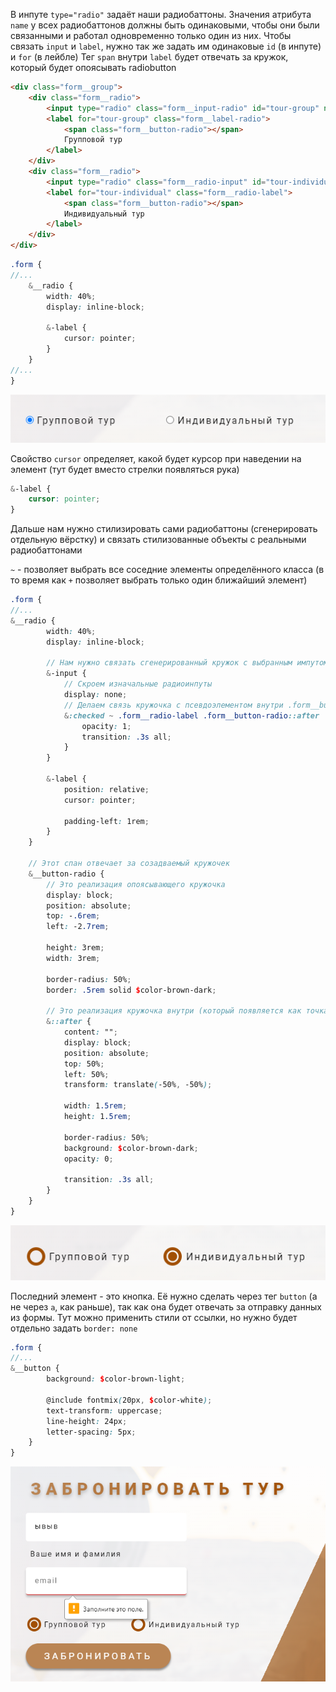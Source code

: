 
В инпуте `type="radio"` задаёт наши радиобаттоны. Значения атрибута `name` у всех радиобаттонов должны быть одинаковыми, чтобы они были связанными и работал одновременно только один из них. Чтобы связать `input` и `label`, нужно так же задать им одинаковые `id` (в инпуте) и `for` (в лейбле)
Тег `span` внутри `label` будет отвечать за кружок, который будет опоясывать radiobutton

```HTML
<div class="form__group">
	<div class="form__radio">
		<input type="radio" class="form__input-radio" id="tour-group" name="radio-tours">
		<label for="tour-group" class="form__label-radio">
			<span class="form__button-radio"></span>
			Групповой тур
		</label>
	</div>
	<div class="form__radio">
		<input type="radio" class="form__radio-input" id="tour-individual" name="radio-tours">
        <label for="tour-individual" class="form__radio-label">
			<span class="form__button-radio"></span> 
			Индивидуальный тур
		</label>
	</div>
</div>
```
```SCSS
.form {
//...
	&__radio {
        width: 40%;
        display: inline-block;

        &-label {
            cursor: pointer;
        }
    }
//...
}

```
![](_png/Pasted%20image%2020221015125637.png)

Свойство `cursor` определяет, какой будет курсор при наведении на элемент (тут будет вместо стрелки появляться рука) 

```SCSS
&-label {
	cursor: pointer;
}
```

Дальше нам нужно стилизировать сами радиобаттоны (сгенерировать отдельную вёрстку) и связать стилизованные объекты с реальными радиобаттонами

`~` - позволяет выбрать все соседние элементы определённого класса (в то время как `+` позволяет выбрать только один ближайший элемент)

```SCSS
.form {
//...
&__radio {
        width: 40%;
        display: inline-block;

        // Нам нужно связать сгенерированный кружок с выбранным импутом
        &-input {
            // Скроем изначальные радиоинпуты
            display: none;
            // Делаем связь кружочка с псевдоэлементом внутри .form__button-radio
            &:checked ~ .form__radio-label .form__button-radio::after  {
                opacity: 1;
                transition: .3s all;
            }
        }
  
        &-label {
            position: relative;
            cursor: pointer;

            padding-left: 1rem;
        }
    }

    // Этот спан отвечает за созадваемый кружочек
    &__button-radio {
        // Это реализация опоясывающего кружочка
        display: block;
        position: absolute;
        top: -.6rem;
        left: -2.7rem;
  
        height: 3rem;
        width: 3rem;

        border-radius: 50%;
        border: .5rem solid $color-brown-dark;

        // Это реализация кружочка внутри (который появляется как точка при выборе этого радиобаттона)
        &::after {
            content: "";
            display: block;
            position: absolute;
            top: 50%;
            left: 50%;
            transform: translate(-50%, -50%);

            width: 1.5rem;
            height: 1.5rem;

            border-radius: 50%;        
            background: $color-brown-dark;
            opacity: 0;

            transition: .3s all;
        }
    }
}
```
![](_png/Pasted%20image%2020221015142637.png)

Последний элемент - это кнопка. Её нужно сделать через тег `button` (а не через `a`, как раньше), так как она будет отвечать за отправку данных из формы. Тут можно применить стили от ссылки, но нужно будет отдельно задать `border: none`

```SCSS
.form {
//...
&__button {
        background: $color-brown-light;

        @include fontmix(20px, $color-white);
        text-transform: uppercase;
        line-height: 24px;
        letter-spacing: 5px;
    }
}
```
![](_png/Pasted%20image%2020221015142625.png)